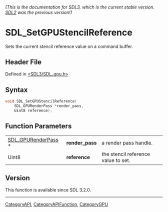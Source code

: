 ###### (This is the documentation for SDL3, which is the current stable version. [SDL2](https://wiki.libsdl.org/SDL2/) was the previous version!)
# SDL_SetGPUStencilReference

Sets the current stencil reference value on a command buffer.

## Header File

Defined in [<SDL3/SDL_gpu.h>](https://github.com/libsdl-org/SDL/blob/main/include/SDL3/SDL_gpu.h)

## Syntax

```c
void SDL_SetGPUStencilReference(
    SDL_GPURenderPass *render_pass,
    Uint8 reference);
```

## Function Parameters

|                                          |                 |                                     |
| ---------------------------------------- | --------------- | ----------------------------------- |
| [SDL_GPURenderPass](SDL_GPURenderPass) * | **render_pass** | a render pass handle.               |
| Uint8                                    | **reference**   | the stencil reference value to set. |

## Version

This function is available since SDL 3.2.0.

----
[CategoryAPI](CategoryAPI), [CategoryAPIFunction](CategoryAPIFunction), [CategoryGPU](CategoryGPU)

